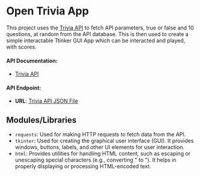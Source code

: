 # Open Trivia App

This project uses the [Trivia API](https://opentdb.com/api_config.php) to fetch API parameters, true or false  and 10 questions, at random from the API database. This is then used to create a simple interactable Ttinker GUI App which can be interacted and played, with scores.

#### API Documentation:
- [Trivia API](https://opentdb.com/api_config.php)

#### API Endpoint:
- **URL**: [Trivia API JSON File](https://opentdb.com/api.php?amount=10&type=boolean)

## Modules/Libraries

- `requests`: Used for making HTTP requests to fetch data from the API.
- `tkinter`: Used for creating the graphical user interface (GUI). It provides windows, buttons, labels, and other UI elements for user interaction.
- `html`: Provides utilities for handling HTML content, such as escaping or unescaping special characters (e.g., converting &quot; to "). It helps in properly displaying or processing HTML-encoded text.






